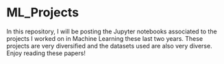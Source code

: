 # ML_Projects

In this repository, I will be posting the Jupyter notebooks associated to the projects I worked on in Machine Learning these last two years. These projects are very diversified and the datasets used are also very diverse. Enjoy reading these papers!
